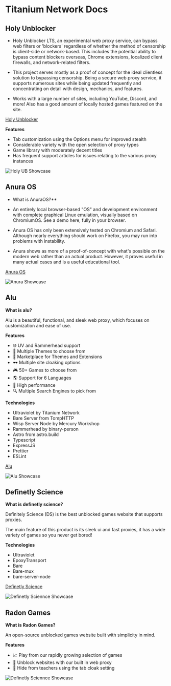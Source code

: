 # Titanium Network Docs



## Holy Unblocker
* Holy Unblocker LTS, an experimental web proxy service, can bypass web filters or 'blockers' regardless of whether the method of censorship is client-side or network-based. This includes the potential ability to bypass content blockers overseas, Chrome extensions, localized client firewalls, and network-related filters.

* This project serves mostly as a proof of concept for the ideal clientless solution to bypassing censorship. Being a secure web proxy service, it supports numerous sites while being updated frequently and concentrating on detail with design, mechanics, and features.

* Works with a large number of sites, including YouTube, Discord, and more! Also has a good amount of locally hosted games featured on the site.

[Holy Unblocker](https://holyunblocker.org)

**Features**
* Tab customization using the Options menu for improved stealth
* Considerable variety with the open selection of proxy types
* Game library with moderately decent titles
* Has frequent support articles for issues relating to the various proxy instances

![Holy UB Showcase](https://raw.githubusercontent.com/titaniumnetwork-dev/Holy-Unblocker/master/views/assets/img/preview/hu-v6.3.0-preview.png)

## Anura OS

* What is AnuraOS?**

* An entirely local browser-based "OS" and development environment with complete graphical Linux emulation, visually based on ChromiumOS. See a demo here, fully in your browser.

* Anura OS has only been extensively tested on Chromium and Safari. Although nearly everything should work on Firefox, you may run into problems with instability.

* Anura shows as more of a proof-of-concept with what's possible on the modern web rather than an actual product. However, it proves useful in many actual cases and is a useful educational tool.

[Anura OS](https://anura.pro)

![Anura Showcase](https://github.com/MercuryWorkshop/anuraOS/raw/main/assets/showcase1.gif)


## Alu 
**What is alu?**

Alu is a beautiful, functional, and sleek web proxy, which focuses on customization and ease of use.

**Features**
* 🌐 UV and Rammerhead support
* 🎨 Multiple Themes to choose from
* 🏬 Marketplace for Themes and Extensions
* 🕶 Multiple site cloaking options
* 🎮 50+ Games to choose from
* 🌎 Support for 6 Languages
* 🚀 High performance
* 🔍 Multiple Search Engines to pick from

**Technologies**
* Ultraviolet by Titanium Network
* Bare Server from TompHTTP
* Wisp Server Node by Mercury Workshop
* Rammerhead by binary-person
* Astro from astro.build
* Typescript
* ExpressJS
* Prettier
* ESLint

[Alu](https://anura.pro)

![Alu Showcase](https://i.postimg.cc/MTLGdftb/Screenshot-2024-08-25-082403.png)

## Definetly Science
**What is definetly science?**

Definitely Science (DS) is the best unblocked games website that supports proxies.

The main feature of this product is its sleek ui and fast proxies, it has a wide variety of games so you never get bored!

**Technologies**
* Ultraviolet
* EpoxyTransport
* Bare
* Bare-mux
* bare-server-node

[Definetly Science](https://definetlyscience.com)

![Definetly Sciennce Showcase](https://i.postimg.cc/3JYw9hFq/Screenshot-2024-08-25-083041.png)


## Radon Games

**What is Radon Games?**

An open-source unblocked games website built with simplicity in mind.

**Features**

* 📈 Play from our rapidly growing selection of games
* 🏫 Unblock websites with our built in web proxy
* 🫣 Hide from teachers using the tab cloak setting

![Definetly Sciennce Showcase](https://i.postimg.cc/2y5K8VfJ/Screenshot-2024-08-25-083405.png)

